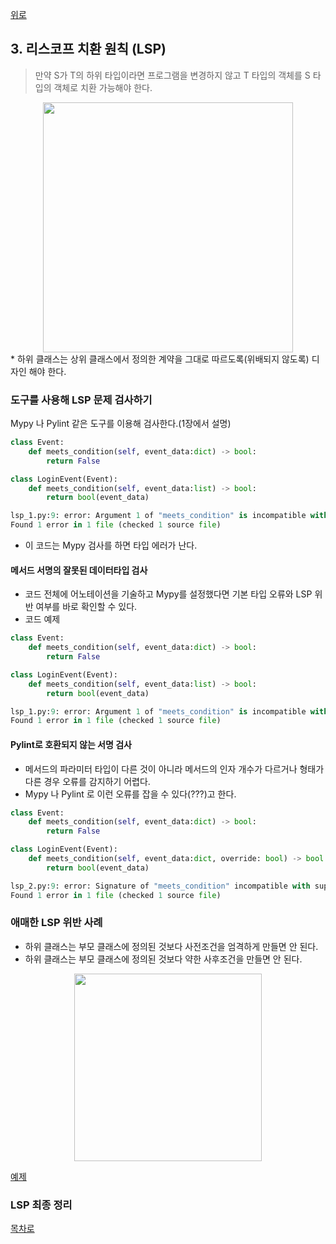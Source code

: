 [위로](./README.md)


## 3. 리스코프 치환 원칙 (LSP)

> 만약 S가 T의 하위 타입이라면 프로그램을 변경하지 않고 T 타입의 객체를 S 타입의 객체로 치환 가능해야 한다.

<div style="text-align:center;">
<img src="https://github.com/jongwon/python-cleancode/raw/master/ch4/images/3_lsp_1.png" width="400"/>
</div>
* 하위 클래스는 상위 클래스에서 정의한 계약을 그대로 따르도록(위배되지 않도록) 디자인 해야 한다.

### 도구를 사용해 LSP 문제 검사하기

Mypy 나 Pylint 같은 도구를 이용해 검사한다.(1장에서 설명)

``` python
class Event:
    def meets_condition(self, event_data:dict) -> bool:
        return False

class LoginEvent(Event):
    def meets_condition(self, event_data:list) -> bool:
        return bool(event_data)

lsp_1.py:9: error: Argument 1 of "meets_condition" is incompatible with supertype "Event"; supertype defines the argument type as "Dict[Any, Any]"
Found 1 error in 1 file (checked 1 source file)

```

* 이 코드는 Mypy 검사를 하면 타입 에러가 난다.

#### 메서드 서명의 잘못된 데이터타입 검사

* 코드 전체에 어노테이션을 기술하고 Mypy를 설정했다면 기본 타입 오류와 LSP 위반 여부를 바로 확인할 수 있다.
* 코드 예제

``` python
class Event:
    def meets_condition(self, event_data:dict) -> bool:
        return False

class LoginEvent(Event):
    def meets_condition(self, event_data:list) -> bool:
        return bool(event_data)

lsp_1.py:9: error: Argument 1 of "meets_condition" is incompatible with supertype "Event"; supertype defines the argument type as "Dict[Any, Any]"
Found 1 error in 1 file (checked 1 source file)

```

#### Pylint로 호환되지 않는 서명 검사

* 메서드의 파라미터 타입이 다른 것이 아니라 메서드의 인자 개수가 다르거나 형태가 다른 경우 오류를 감지하기 어렵다.
* Mypy 나 Pylint 로 이런 오류를 잡을 수 있다(???)고 한다.

``` python
class Event:
    def meets_condition(self, event_data:dict) -> bool:
        return False

class LoginEvent(Event):
    def meets_condition(self, event_data:dict, override: bool) -> bool:
        return bool(event_data)

lsp_2.py:9: error: Signature of "meets_condition" incompatible with supertype "Event"
Found 1 error in 1 file (checked 1 source file)
```

### 애매한 LSP 위반 사례

* 하위 클래스는 부모 클래스에 정의된 것보다 사전조건을 엄격하게 만들면 안 된다.
* 하위 클래스는 부모 클래스에 정의된 것보다 약한 사후조건을 만들면 안 된다.

<div style="text-align:center;">
<img src="https://github.com/jongwon/python-cleancode/raw/master/ch4/images/3_lsp_2.png" width="300"/>
</div>


[예제](https://github.com/jongwon/python-cleancode/blob/master/ch4/lsp/lsp_3.py)

### LSP 최종 정리


[목차로](./README.md)